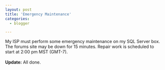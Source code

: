 ```yaml
---
layout: post
title: 'Emergency Maintenance'
categories:
  - blogger

---
```


My ISP must perform some emergency maintenance on my SQL Server box.  The forums site may be down for 15 minutes.  Repair work is scheduled to start at 2:00 pm MST (GMT-7).<br /><br /><b>Update:</b> All done.
